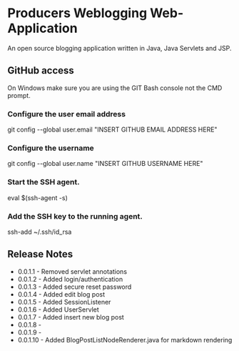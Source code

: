 # Producers Weblogging Web-Application

An open source blogging application written in Java, Java Servlets and JSP.

## GitHub access

On Windows make sure you are using the GIT Bash console not the CMD prompt.

### Configure the user email address
git config --global user.email "INSERT GITHUB EMAIL ADDRESS HERE"

### Configure the username
git config --global user.name "INSERT GITHUB USERNAME HERE"

### Start the SSH agent.
eval $(ssh-agent -s)

### Add the SSH key to the running agent.
ssh-add ~/.ssh/id_rsa


## Release Notes

* 0.0.1.1 - Removed servlet annotations
* 0.0.1.2 - Added login/authentication
* 0.0.1.3 - Added secure reset password
* 0.0.1.4 - Added edit blog post
* 0.0.1.5 - Added SessionListener
* 0.0.1.6 - Added UserServlet
* 0.0.1.7 - Added insert new blog post
* 0.0.1.8 -
* 0.0.1.9 -
* 0.0.1.10 - Added BlogPostListNodeRenderer.java for markdown rendering
